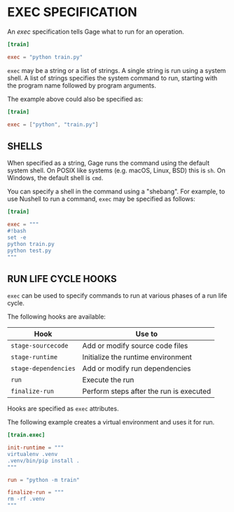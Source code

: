 # EXEC SPECIFICATION

An *exec* specification tells Gage what to run for an operation.

```toml
[train]

exec = "python train.py"
```

`exec` may be a string or a list of strings. A single string is run
using a system shell. A list of strings specifies the system command to
run, starting with the program name followed by program arguments.

The example above could also be specified as:

```toml
[train]

exec = ["python", "train.py"]
```

## SHELLS

When specified as a string, Gage runs the command using the default
system shell. On POSIX like systems (e.g. macOS, Linux, BSD) this is
`sh`. On Windows, the default shell is `cmd`.

You can specify a shell in the command using a "shebang". For example,
to use Nushell to run a command, `exec` may be specified as follows:

```toml
[train]

exec = """
#!bash
set -e
python train.py
python test.py
"""
```

## RUN LIFE CYCLE HOOKS

`exec` can be used to specify commands to run at various phases of a run
life cycle.

The following hooks are available:

| Hook                 | Use to                                  |
| -------------------- | --------------------------------------- |
| `stage-sourcecode`   | Add or modify source code files         |
| `stage-runtime`      | Initialize the runtime environment      |
| `stage-dependencies` | Add or modify run dependencies          |
| `run`                | Execute the run                         |
| `finalize-run`       | Perform steps after the run is executed |

Hooks are specified as `exec` attributes.

The following example creates a virtual environment and uses it for run.

``` toml
[train.exec]

init-runtime = """
virtualenv .venv
.venv/bin/pip install .
"""

run = "python -m train"

finalize-run = """
rm -rf .venv
"""
```

